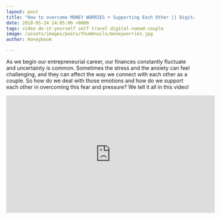 ```yaml
---
layout: post
title: "How to overcome MONEY WORRIES + Supporting Each Other || Digital Nomad Couple"
date: 2018-05-24 14:05:00 +0000
tags: video do-it-yourself self travel digital-nomad-couple
image: /assets/images/posts/thumbnails/moneyworries.jpg
author: Honeyboom

---
```

As we begin our entrepreneurial career, our finances constantly fluctuate and uncertainty is common. Sometimes the stress and the anxiety can feel challenging, and they can affect the way we connect with each other as a couple. So how do we deal with those emotions and how do we support each other in overcoming this fear and pressure? We tell it all in this video!


<div class="video-container"><iframe width="560" height="315" src="https://www.youtube.com/embed/YW9gOBygIHw" frameborder="0" allow="autoplay; encrypted-media" allowfullscreen></iframe></div>
